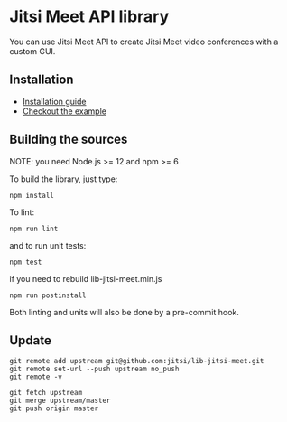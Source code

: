 # Jitsi Meet API library

You can use Jitsi Meet API to create Jitsi Meet video conferences with a custom GUI.

## Installation

- [Installation guide](doc/API.md#installation)
- [Checkout the example](doc/example)

## Building the sources

NOTE: you need Node.js >= 12 and npm >= 6

To build the library, just type:
```
npm install
```
To lint:
```
npm run lint
```
and to run unit tests:
```
npm test
```
if you need to rebuild lib-jitsi-meet.min.js

```
npm run postinstall
```

Both linting and units will also be done by a pre-commit hook.

## Update

```
git remote add upstream git@github.com:jitsi/lib-jitsi-meet.git
git remote set-url --push upstream no_push
git remote -v
```

```
git fetch upstream
git merge upstream/master
git push origin master
```
